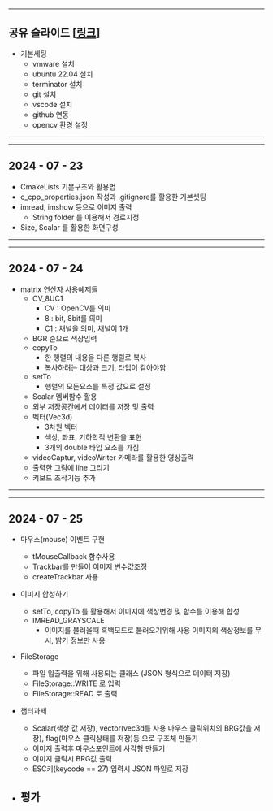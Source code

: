 # 
---
 공유 슬라이드 [[링크](https://docs.google.com/presentation/d/1453nx14DVMk0nBLW7jpt0g6x7a7z2wuNaJKmcVQi4rw/edit?usp=sharing)]
---

- 기본세팅
    - vmware 설치
    - ubuntu 22.04 설치
    - terminator 설치
    - git 설치
    - vscode 설치
    - github 연동
    - opencv 환경 설정
---


---
## 2024 - 07 - 23
- CmakeLists 기본구조와 활용법
- c_cpp_properties.json 작성과 .gitignore를 활용한 기본셋팅
- imread, imshow 등으로 이미지 출력
    - String folder 를 이용해서 경로지정
- Size, Scalar 를 활용한 화면구성
---

---
## 2024 - 07 - 24
- matrix 연산자 사용예제들
    - CV_8UC1
        - CV : OpenCV를 의미
        - 8 : bit, 8bit를 의미
        - C1 : 채널을 의미, 채널이 1개
    - BGR 순으로 색상입력
    - copyTo
        - 한 행렬의 내용을 다른 행렬로 복사
        - 복사하려는 대상과 크기, 타입이 같아야함
    - setTo
        - 행렬의 모든요소를 특정 값으로 설정
    - Scalar 멤버함수 활용
    - 외부 저장공간에서 데이터를 저장 및 출력
    - 벡터(Vec3d) 
        - 3차원 벡터
        - 색상, 좌표, 기하학적 변환을 표현
        - 3개의 double 타입 요소를 가짐
    - videoCaptur, videoWriter 카메라를 활용한 영상출력
    - 출력한 그림에 line 그리기
    - 키보드 조작기능 추가
---


---
 ## 2024 - 07 - 25
- 마우스(mouse) 이벤트 구현    
    - tMouseCallback 함수사용
    - Trackbar를 만들어 이미지 변수값조정
    - createTrackbar 사용
- 이미지 합성하기
    - setTo, copyTo 를 활용해서 이미지에 색상변경 및 함수를 이용해 합성
    - IMREAD_GRAYSCALE
        - 이미지를 불러올때 흑백모드로 불러오기위해 사용
             이미지의 색상정보를 무시, 밝기 정보만 사용
- FileStorage
    - 파일 입출력을 위해 사용되는 클래스 (JSON 형식으로 데이터 저장)
    - FileStorage::WRITE 로 입력
    - FileStorage::READ 로 출력
- 챕터과제
    - Scalar(색상 값 저장), vector(vec3d를 사용 마우스 클릭위치의 BRG값을 저장), flag(마우스 클릭상태를 저장)등 으로 구조체 만들기
    - 이미지 출력후 마우스포인트에 사각형 만들기
    - 이미지 클릭시 BRG값 출력
    - ESC키(keycode == 27) 입력시 JSON 파일로 저장

- 평가
    - 

    



    